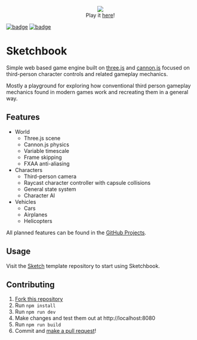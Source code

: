 <p align="center">
    <a href="http://jblaha.art"><img src="https://i.imgur.com/VM9yu68.png"></a>
    <br>
    Play it <a href="http://jblaha.art">here</a>!
    <br>
</p>

[![badge](https://img.shields.io/npm/v/sketchbook?style=flat-square)](https://www.npmjs.com/package/sketchbook)
[![badge](https://img.shields.io/travis/swift502/sketchbook?style=flat-square)](https://travis-ci.org/swift502/Sketchbook)

# Sketchbook

Simple web based game engine built on [three.js](https://github.com/mrdoob/three.js) and [cannon.js](https://github.com/schteppe/cannon.js) focused on third-person character controls and related gameplay mechanics.

Mostly a playground for exploring how conventional third person gameplay mechanics found in modern games work and recreating them in a general way.


## Features

* World
    * Three.js scene
    * Cannon.js physics
    * Variable timescale
    * Frame skipping
    * FXAA anti-aliasing
* Characters
    * Third-person camera
    * Raycast character controller with capsule collisions
    * General state system
    * Character AI
* Vehicles
    * Cars
    * Airplanes
    * Helicopters

All planned features can be found in the [GitHub Projects](https://github.com/swift502/Sketchbook/projects).

## Usage

Visit the [Sketch](https://github.com/swift502/Sketch) template repository to start using Sketchbook.

## Contributing

1. [Fork this repository](https://help.github.com/en/github/getting-started-with-github/fork-a-repo)
2. Run `npm install`
3. Run `npm run dev`
4. Make changes and test them out at http://localhost:8080
5. Run `npm run build`
6. Commit and [make a pull request](https://help.github.com/en/github/collaborating-with-issues-and-pull-requests/creating-a-pull-request-from-a-fork)!

